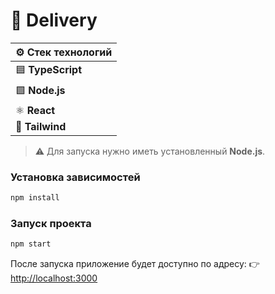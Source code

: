 # 🍕 Delivery

| ⚙️ Стек технологий |
|-----------------|
| 🟦 **TypeScript** |
| 🟩 **Node.js**  |
| ⚛️ **React**    |
| 🎨 **Tailwind** |

>⚠️ Для запуска нужно иметь установленный **Node.js**.

### Установка зависимостей

```bash
npm install
```

### Запуск проекта

```bash
npm start
```

После запуска приложение будет доступно по адресу:
👉 [http://localhost:3000](http://localhost:3000)



